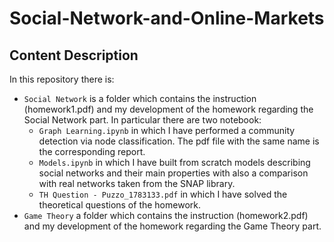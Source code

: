 # Social-Network-and-Online-Markets

## Content Description
In this repository there is:
- `Social Network` is a folder which contains the instruction (homework1.pdf) and my development of the homework regarding the Social Network part. In particular there are two notebook:
  - `Graph Learning.ipynb` in which I have performed a community detection via node classification. The pdf file with the same name is the corresponding report.
  - `Models.ipynb` in which I have built from scratch models describing social networks and their main properties with also a comparison with real networks taken from the SNAP library. 
  - `TH Question - Puzzo_1783133.pdf` in which I have solved the theoretical questions of the homework. 
- `Game Theory` a folder which contains the instruction (homework2.pdf) and my development of the homework regarding the Game Theory part. 
